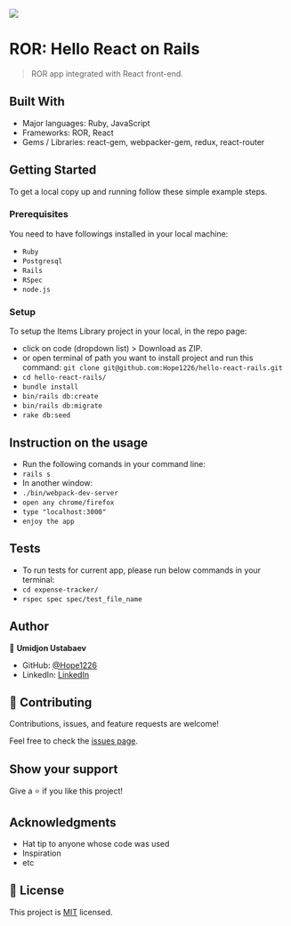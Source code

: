 ![](https://img.shields.io/badge/Microverse-blueviolet)

# ROR: Hello React on Rails

> ROR app integrated with React front-end.

## Built With

- Major languages: Ruby, JavaScript
- Frameworks: ROR, React
- Gems / Libraries: react-gem, webpacker-gem, redux, react-router 

## Getting Started

To get a local copy up and running follow these simple example steps.

### Prerequisites

You need to have followings installed in your local machine:
- `Ruby`
- `Postgresql`
- `Rails`
- `RSpec`
- `node.js`

### Setup

To setup the Items Library project in your local, in the repo page: 
- click on code (dropdown list) > Download as ZIP. 
- or open terminal of path you want to install project and run this command:
`git clone git@github.com:Hope1226/hello-react-rails.git`
- `cd hello-react-rails/`
- `bundle install`
- `bin/rails db:create`
- `bin/rails db:migrate`
- `rake db:seed`

## Instruction on the usage
- Run the following comands in your command line:
- `rails s`
- In another window:
- `./bin/webpack-dev-server`
- `open any chrome/firefox`
- `type "localhost:3000"`
- `enjoy the app`

## Tests
- To run tests for current app, please run below commands in your terminal:
- `cd expense-tracker/`
- `rspec spec spec/test_file_name`

## Author

👤 **Umidjon Ustabaev**

- GitHub: [@Hope1226](https://github.com/Hope1226)
- LinkedIn: [LinkedIn](https://www.linkedin.com/in/umidjon-ustabaev/)

## 🤝 Contributing

Contributions, issues, and feature requests are welcome!

Feel free to check the [issues page](https://github.com/Hope1226/expense-tracker/issues).

## Show your support

Give a ⭐️ if you like this project!

## Acknowledgments

- Hat tip to anyone whose code was used
- Inspiration
- etc

## 📝 License

This project is [MIT](./MIT.md) licensed.
